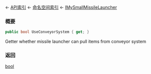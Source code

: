 ← [API索引](Api-Index) ← [命名空间索引](Namespace-Index) ← [IMySmallMissileLauncher](Sandbox.ModAPI.Ingame.IMySmallMissileLauncher)

### 概要

```csharp
public bool UseConveyorSystem { get; }
```

Getter whether missile launcher can pull items from conveyor system

### 返回

[bool](https://docs.microsoft.com/en-us/dotnet/api/System.Boolean?view=netframework-4.6)

